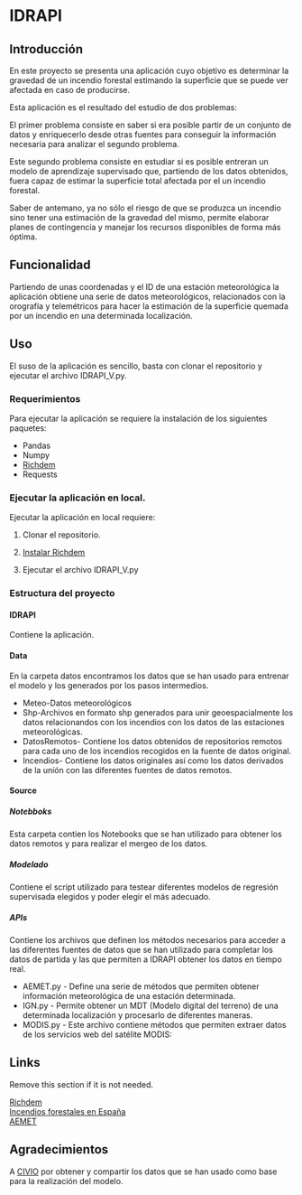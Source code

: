 
# IDRAPI

## Introducción

En este proyecto se presenta una aplicación cuyo objetivo es determinar la gravedad de un incendio forestal estimando la superficie que se puede ver afectada en caso de producirse.

Esta aplicación es el resultado del estudio de dos problemas:

 El  primer problema consiste en saber si era posible partir de un conjunto de datos y enriquecerlo desde otras fuentes para conseguir la información necesaria para analizar el segundo problema. 

Este segundo problema consiste en estudiar si es posible entreran un modelo de aprendizaje supervisado que, partiendo de los datos obtenidos, fuera capaz de estimar la superficie total afectada por el un incendio forestal.

Saber de antemano, ya no sólo el riesgo de que se produzca un incendio sino tener una estimación de la gravedad del mismo, permite elaborar planes de contingencia y manejar los recursos disponibles de forma más óptima.

## Funcionalidad
Partiendo de unas coordenadas y el ID de una estación meteorológica la aplicación obtiene una serie de datos meteorológicos, relacionados con la orografía y telemétricos para hacer la estimación de la superficie quemada por un incendio en una determinada localización.

## Uso
El suso de la aplicación es sencillo, basta con clonar el repositorio y ejecutar el archivo IDRAPI_V.py. 

### Requerimientos
Para ejecutar la aplicación se requiere la instalación de los siguientes paquetes:
* Pandas
* Numpy
* [Richdem](https://richdem.readthedocs.io/en/latest/python_api.html)
* Requests


### Ejecutar la aplicación en local.
Ejecutar la aplicación en local requiere:

1. Clonar el repositorio.
 
2. [Instalar Richdem](https://richdem.readthedocs.io/en/latest)
	
3. Ejecutar el archivo IDRAPI_V.py

### Estructura del proyecto

#### IDRAPI

Contiene la aplicación.

#### Data

En la carpeta datos encontramos los datos que se han usado para entrenar el modelo y los generados por los pasos intermedios.

* Meteo-Datos meteorológicos
* Shp-Archivos en formato shp generados para unir geoespacialmente los datos relacionandos con los incendios con los datos de las estaciones meteorológicas.
* DatosRemotos- Contiene los datos obtenidos de repositorios remotos para cada uno de los incendios recogidos en la fuente de datos original.
* Incendios- Contiene los datos originales así como los datos derivados de la uníón con las diferentes fuentes de datos remotos.

#### Source
##### Notebboks
Esta carpeta contien los Notebooks que se han utilizado para obtener los datos remotos y para realizar el mergeo de los datos.
##### Modelado
Contiene el script utilizado para testear diferentes modelos de regresión supervisada elegidos y poder elegir el más adecuado.
##### APIs 
Contiene los archivos que definen los métodos necesarios para acceder a las diferentes fuentes de datos que se han utilizado para completar los datos de partida y las que permiten a IDRAPI obtener los datos en tiempo real.
* AEMET.py - Define una serie de métodos que permiten obtener información meteorológica de una estación determinada.
* IGN.py - Permite obtener un MDT (Modelo digital del terreno) de una determinada localización y procesarlo de diferentes maneras.
* MODIS.py - Este archivo contiene métodos que permiten extraer datos de los servicios web del satélite MODIS:

## Links 
Remove this section if it is not needed.

[Richdem](https://richdem.readthedocs.io/en/latest)  
[Incendios forestales en España](https://www.mapa.gob.es/es/desarrollo-rural/estadisticas/Incendios_default.aspx)  
[AEMET](http://www.aemet.es/es/eltiempo/prediccion/incendios)

## Agradecimientos

A [CIVIO](https://civio.es/) por obtener y compartir los datos que se han usado como base para la realización del modelo.

